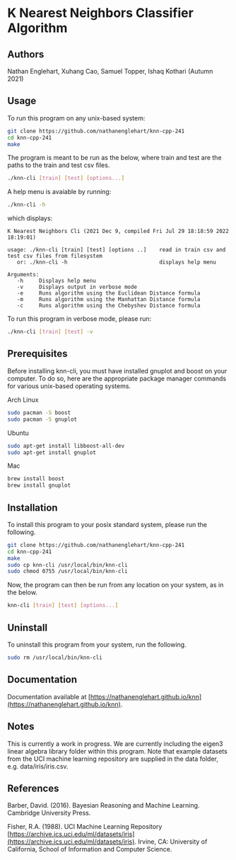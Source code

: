 # K Nearest Neighbors Classifier Algorithm

## Authors
Nathan Englehart, Xuhang Cao, Samuel Topper, Ishaq Kothari (Autumn 2021)

## Usage
To run this program on any unix-based system:

```bash
git clone https://github.com/nathanenglehart/knn-cpp-241
cd knn-cpp-241
make
```

The program is meant to be run as the below, where train and test are the paths to the train and test csv files.

```bash
./knn-cli [train] [test] [options...]
```

A help menu is avaiable by running:

```bash
./knn-cli -h
```

which displays:
```
K Nearest Neighbors Cli (2021 Dec 9, compiled Fri Jul 29 18:18:59 2022 18:19:01)

usage: ./knn-cli [train] [test] [options ..]    read in train csv and test csv files from filesystem
   or: ./knn-cli -h                             displays help menu

Arguments:
   -h     Displays help menu
   -v     Displays output in verbose mode
   -e     Runs algorithm using the Euclidean Distance formula
   -m     Runs algorithm using the Manhattan Distance formula
   -c     Runs algorithm using the Chebyshev Distance formula
```

To run this program in verbose mode, please run:

```bash
./knn-cli [train] [test] -v 
```


## Prerequisites
Before installing knn-cli, you must have installed gnuplot and boost on your computer. To do so, here are the appropriate package manager commands for various unix-based operating systems.

Arch Linux

```bash
sudo pacman -S boost
sudo pacman -S gnuplot
```

Ubuntu

```bash
sudo apt-get install libboost-all-dev
sudo apt-get install gnuplot
```

Mac

```bash
brew install boost
brew install gnuplot
```


## Installation
To install this program to your posix standard system, please run the following.

```bash
git clone https://github.com/nathanenglehart/knn-cpp-241
cd knn-cpp-241
make
sudo cp knn-cli /usr/local/bin/knn-cli
sudo chmod 0755 /usr/local/bin/knn-cli
```

Now, the program can then be run from any location on your system, as in the below.

```bash
knn-cli [train] [test] [options...]
```

## Uninstall
To uninstall this program from your system, run the following.

```bash
sudo rm /usr/local/bin/knn-cli
```

## Documentation
Documentation available at [https://nathanenglehart.github.io/knn](https://nathanenglehart.github.io/knn).

## Notes
This is currently a work in progress. We are currently including the eigen3 linear algebra library folder within this program. Note that example datasets from the UCI machine learning repository are supplied in the data folder, e.g. data/iris/iris.csv.

## References
Barber, David. (2016). Bayesian Reasoning and Machine Learning. Cambridge University Press.

Fisher, R.A. (1988). UCI Machine Learning Repository [https://archive.ics.uci.edu/ml/datasets/iris](https://archive.ics.uci.edu/ml/datasets/iris). Irvine, CA: University of California, School of Information and Computer Science.

